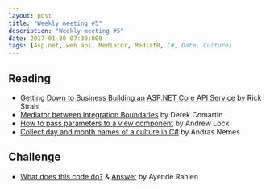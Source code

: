 ```yaml
---
layout: post
title: "Weekly meeting #5"
description: "Weekly meeting #5"
date: 2017-01-30 07:30:000
tags: [Asp.net, web api, Mediator, MediatR, C#, Date, Culture]
---
```


## Reading
 
* [Getting Down to Business Building an ASP.NET Core API Service](http://www.codemag.com/Article/1701061) by Rick Strahl
* [Mediator between Integration Boundaries](http://codeopinion.com/mediator-between-integration-boundaries/) by Derek Comartin
* [How to pass parameters to a view component](http://andrewlock.net/passing-variables-to-a-view-component/) by Andrew Lock
* [Collect day and month names of a culture in C#](https://dotnetcodr.com/2017/01/24/collect-day-and-month-names-of-a-culture-in-c-2/) by Andras Nemes

## Challenge

* [What does this code do?](https://ayende.com/blog/176769/challenge-what-does-this-code-do) & [Answer](https://ayende.com/blog/176770/answer-what-does-this-code-do) by Ayende Rahien

